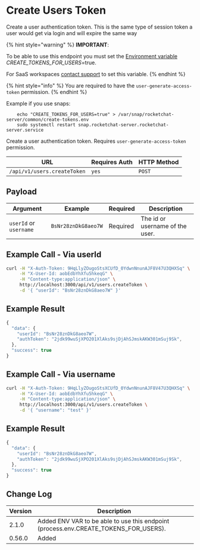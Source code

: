 # Create Users Token

Create a user authentication token. This is the same type of session token a user would get via login and will expire the same way

{% hint style="warning" %}
**IMPORTANT**:

To be able to use this endpoint you must set the [Environment variable](https://docs.rocket.chat/deploy/rocket.chat-environment-configuration/environment-variables) _CREATE\_TOKENS\_FOR\_USERS_=true.

For SaaS workspaces [contact support](https://docs.rocket.chat/resources/get-support) to set this variable.
{% endhint %}

{% hint style="info" %}
You are required to have the `user-generate-access-token` permission.
{% endhint %}

Example if you use snaps:

```
    echo "CREATE_TOKENS_FOR_USERS=true" > /var/snap/rocketchat-server/common/create-tokens.env
    sudo systemctl restart snap.rocketchat-server.rocketchat-server.service
```

Create a user authentication token. Requires `user-generate-access-token` permission.

| URL                         | Requires Auth | HTTP Method |
| --------------------------- | ------------- | ----------- |
| `/api/v1/users.createToken` | `yes`         | `POST`      |

## Payload

| Argument               | Example             | Required | Description                     |
| ---------------------- | ------------------- | -------- | ------------------------------- |
| `userId` or `username` | `BsNr28znDkG8aeo7W` | Required | The id or username of the user. |

## Example Call - Via userId

```bash
curl -H "X-Auth-Token: 9HqLlyZOugoStsXCUfD_0YdwnNnunAJF8V47U3QHXSq" \
     -H "X-User-Id: aobEdbYhXfu5hkeqG" \
     -H "Content-type:application/json" \
     http://localhost:3000/api/v1/users.createToken \
     -d '{ "userId": "BsNr28znDkG8aeo7W" }'
```

## Example Result

```javascript
{
  "data": {
    "userId": "BsNr28znDkG8aeo7W",
    "authToken": "2jdk99wuSjXPO201XlAks9sjDjAhSJmskAKW301mSuj9Sk",
  },
  "success": true
}
```

## Example Call - Via username

```bash
curl -H "X-Auth-Token: 9HqLlyZOugoStsXCUfD_0YdwnNnunAJF8V47U3QHXSq" \
     -H "X-User-Id: aobEdbYhXfu5hkeqG" \
     -H "Content-type:application/json" \
     http://localhost:3000/api/v1/users.createToken \
     -d '{ "username": "test" }'
```

## Example Result

```javascript
{
  "data": {
    "userId": "BsNr28znDkG8aeo7W",
    "authToken": "2jdk99wuSjXPO201XlAks9sjDjAhSJmskAKW301mSuj9Sk",
  },
  "success": true
}
```

## Change Log

| Version | Description                                                                             |
| ------- | --------------------------------------------------------------------------------------- |
| 2.1.0   | Added ENV VAR to be able to use this endpoint (process.env.CREATE\_TOKENS\_FOR\_USERS). |
| 0.56.0  | Added                                                                                   |
